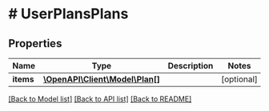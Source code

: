 # # UserPlansPlans

## Properties

Name | Type | Description | Notes
------------ | ------------- | ------------- | -------------
**items** | [**\OpenAPI\Client\Model\Plan[]**](Plan.md) |  | [optional]

[[Back to Model list]](../../README.md#models) [[Back to API list]](../../README.md#endpoints) [[Back to README]](../../README.md)
